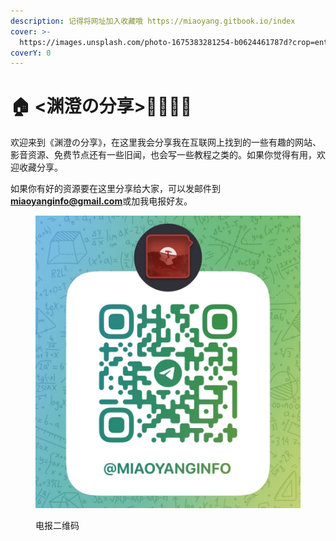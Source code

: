 ```yaml
---
description: 记得将网址加入收藏哦 https://miaoyang.gitbook.io/index
cover: >-
  https://images.unsplash.com/photo-1675383281254-b0624461787d?crop=entropy&cs=tinysrgb&fm=jpg&ixid=MnwxOTcwMjR8MHwxfHJhbmRvbXx8fHx8fHx8fDE2Nzc4MzMyNTY&ixlib=rb-4.0.3&q=80
coverY: 0
---
```


# 🏠 <渊澄の分享>🤷‍♂️🤷‍♀️

欢迎来到《渊澄の分享》，在这里我会分享我在互联网上找到的一些有趣的网站、影音资源、免费节点还有一些旧闻，也会写一些教程之类的。如果你觉得有用，欢迎收藏分享。

如果你有好的资源要在这里分享给大家，可以发邮件到**miaoyanginfo@gmail.com**或加我电报好友。

<figure><img src=".gitbook/assets/telg.jpg" alt=""><figcaption><p>电报二维码</p></figcaption></figure>

